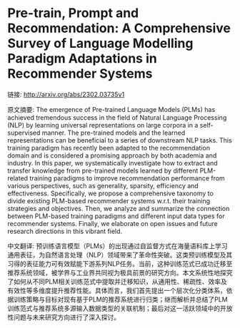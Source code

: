 # Pre-train, Prompt and Recommendation: A Comprehensive Survey of Language Modelling Paradigm Adaptations in Recommender Systems

链接: http://arxiv.org/abs/2302.03735v1

原文摘要:
The emergence of Pre-trained Language Models (PLMs) has achieved tremendous
success in the field of Natural Language Processing (NLP) by learning universal
representations on large corpora in a self-supervised manner. The pre-trained
models and the learned representations can be beneficial to a series of
downstream NLP tasks. This training paradigm has recently been adapted to the
recommendation domain and is considered a promising approach by both academia
and industry. In this paper, we systematically investigate how to extract and
transfer knowledge from pre-trained models learned by different PLM-related
training paradigms to improve recommendation performance from various
perspectives, such as generality, sparsity, efficiency and effectiveness.
Specifically, we propose a comprehensive taxonomy to divide existing PLM-based
recommender systems w.r.t. their training strategies and objectives. Then, we
analyze and summarize the connection between PLM-based training paradigms and
different input data types for recommender systems. Finally, we elaborate on
open issues and future research directions in this vibrant field.

中文翻译:
预训练语言模型（PLMs）的出现通过自监督方式在海量语料库上学习通用表征，为自然语言处理（NLP）领域带来了革命性突破。这类预训练模型及其习得的表征能力可有效赋能下游系列NLP任务。当前，这种训练范式已成功迁移至推荐系统领域，被学界与工业界共同视为极具前景的研究方向。本文系统性地探究了如何从不同PLM相关训练范式中提取并迁移知识，从通用性、稀疏性、效率及有效性等多维度提升推荐性能。具体而言，我们首先提出一个层次化分类体系，依据训练策略与目标对现有基于PLM的推荐系统进行归类；继而解析并总结了PLM训练范式与推荐系统多源输入数据类型的关联机制；最后对这一活跃领域中的开放性问题与未来研究方向进行了深入探讨。

